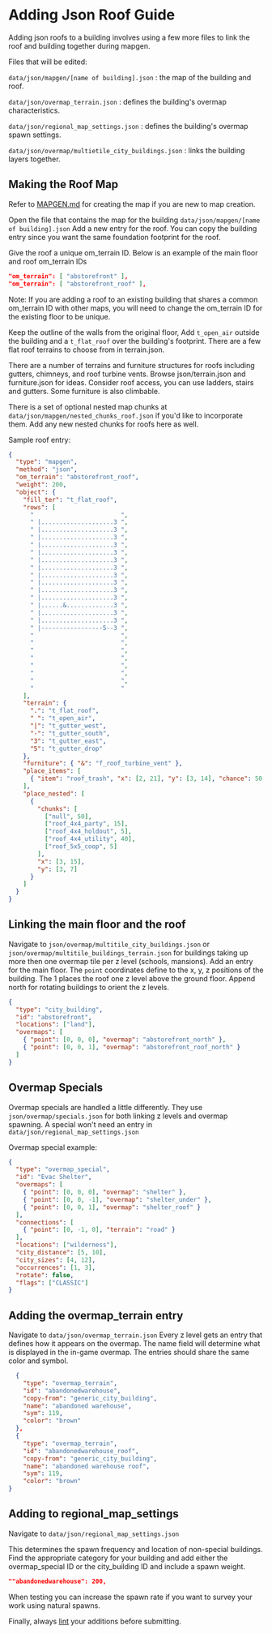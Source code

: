 # Adding Json Roof Guide

Adding json roofs to a building involves using a few more files to link the roof and building
together during mapgen.

Files that will be edited:

`data/json/mapgen/[name of building].json` : the map of the building and roof.

`data/json/overmap_terrain.json` : defines the building's overmap characteristics.

`data/json/regional_map_settings.json` : defines the building's overmap spawn settings.

`data/json/overmap/multietile_city_buildings.json` : links the building layers together.

## Making the Roof Map

Refer to [MAPGEN.md](https://github.com/CleverRaven/Cataclysm-DDA/blob/master/doc/MAPGEN.md) for
creating the map if you are new to map creation.

Open the file that contains the map for the building `data/json/mapgen/[name of building].json` Add
a new entry for the roof. You can copy the building entry since you want the same foundation
footprint for the roof.

Give the roof a unique om_terrain ID. Below is an example of the main floor and roof om_terrain IDs

```json
"om_terrain": [ "abstorefront" ],
"om_terrain": [ "abstorefront_roof" ],
```

Note: If you are adding a roof to an existing building that shares a common om_terrain ID with other
maps, you will need to change the om_terrain ID for the existing floor to be unique.

Keep the outline of the walls from the original floor, Add `t_open_air` outside the building and a
`t_flat_roof` over the building's footprint. There are a few flat roof terrains to choose from in
terrain.json.

There are a number of terrains and furniture structures for roofs including gutters, chimneys, and
roof turbine vents. Browse json/terrain.json and furniture.json for ideas. Consider roof access, you
can use ladders, stairs and gutters. Some furniture is also climbable.

There is a set of optional nested map chunks at `data/json/mapgen/nested_chunks_roof.json` if you'd
like to incorporate them. Add any new nested chunks for roofs here as well.

Sample roof entry:

```json
{
  "type": "mapgen",
  "method": "json",
  "om_terrain": "abstorefront_roof",
  "weight": 200,
  "object": {
    "fill_ter": "t_flat_roof",
    "rows": [
      "                        ",
      " |....................3 ",
      " |....................3 ",
      " |....................3 ",
      " |....................3 ",
      " |....................3 ",
      " |....................3 ",
      " |....................3 ",
      " |....................3 ",
      " |....................3 ",
      " |....................3 ",
      " |....................3 ",
      " |......&.............3 ",
      " |....................3 ",
      " |....................3 ",
      " |-----------------5--3 ",
      "                        ",
      "                        ",
      "                        ",
      "                        ",
      "                        ",
      "                        ",
      "                        ",
      "                        "
    ],
    "terrain": {
      ".": "t_flat_roof",
      " ": "t_open_air",
      "|": "t_gutter_west",
      "-": "t_gutter_south",
      "3": "t_gutter_east",
      "5": "t_gutter_drop"
    },
    "furniture": { "&": "f_roof_turbine_vent" },
    "place_items": [
      { "item": "roof_trash", "x": [2, 21], "y": [3, 14], "chance": 50, "repeat": [1, 3] }
    ],
    "place_nested": [
      {
        "chunks": [
          ["null", 50],
          ["roof_4x4_party", 15],
          ["roof_4x4_holdout", 5],
          ["roof_4x4_utility", 40],
          ["roof_5x5_coop", 5]
        ],
        "x": [3, 15],
        "y": [3, 7]
      }
    ]
  }
}
```

## Linking the main floor and the roof

Navigate to `json/overmap/multitile_city_buildings.json` or
`json/overmap/multitile_buildings_terrain.json` for buildings taking up more then one overmap tile
per z level (schools, mansions). Add an entry for the main floor. The `point` coordinates define to
the x, y, z positions of the building. The 1 places the roof one z level above the ground floor.
Append north for rotating buildings to orient the z levels.

```json
{
  "type": "city_building",
  "id": "abstorefront",
  "locations": ["land"],
  "overmaps": [
    { "point": [0, 0, 0], "overmap": "abstorefront_north" },
    { "point": [0, 0, 1], "overmap": "abstorefront_roof_north" }
  ]
}
```

## Overmap Specials

Overmap specials are handled a little differently. They use `json/overmap/specials.json` for both
linking z levels and overmap spawning. A special won't need an entry in
`data/json/regional_map_settings.json`

Overmap special example:

```json
{
  "type": "overmap_special",
  "id": "Evac Shelter",
  "overmaps": [
    { "point": [0, 0, 0], "overmap": "shelter" },
    { "point": [0, 0, -1], "overmap": "shelter_under" },
    { "point": [0, 0, 1], "overmap": "shelter_roof" }
  ],
  "connections": [
    { "point": [0, -1, 0], "terrain": "road" }
  ],
  "locations": ["wilderness"],
  "city_distance": [5, 10],
  "city_sizes": [4, 12],
  "occurrences": [1, 3],
  "rotate": false,
  "flags": ["CLASSIC"]
}
```

## Adding the overmap_terrain entry

Navigate to `data/json/overmap_terrain.json` Every z level gets an entry that defines how it appears
on the overmap. The name field will determine what is displayed in the in-game overmap. The entries
should share the same color and symbol.

```json
  {
    "type": "overmap_terrain",
    "id": "abandonedwarehouse",
    "copy-from": "generic_city_building",
    "name": "abandoned warehouse",
    "sym": 119,
    "color": "brown"
  },
  {
    "type": "overmap_terrain",
    "id": "abandonedwarehouse_roof",
    "copy-from": "generic_city_building",
    "name": "abandoned warehouse roof",
    "sym": 119,
    "color": "brown"
}
```

## Adding to regional_map_settings

Navigate to `data/json/regional_map_settings.json`

This determines the spawn frequency and location of non-special buildings. Find the appropriate
category for your building and add either the overmap_special ID or the city_building ID and include
a spawn weight.

```json
""abandonedwarehouse": 200,
```

When testing you can increase the spawn rate if you want to survey your work using natural spawns.

Finally, always [lint](http://dev.narc.ro/cataclysm/format.html) your additions before submitting.
